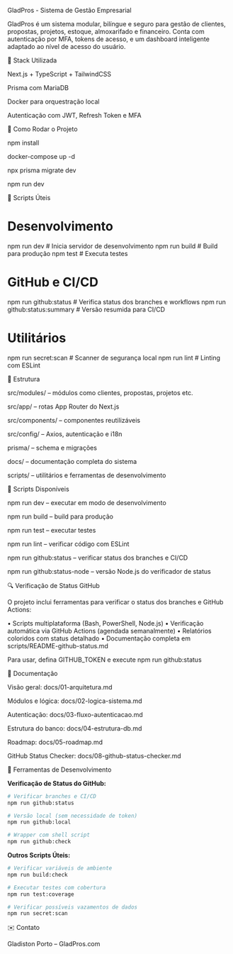 GladPros - Sistema de Gestão Empresarial

GladPros é um sistema modular, bilíngue e seguro para gestão de clientes, propostas, projetos, estoque, almoxarifado e financeiro. Conta com autenticação por MFA, tokens de acesso, e um dashboard inteligente adaptado ao nível de acesso do usuário.

🧰 Stack Utilizada

Next.js + TypeScript + TailwindCSS

Prisma com MariaDB

Docker para orquestração local

Autenticação com JWT, Refresh Token e MFA

🚀 Como Rodar o Projeto

npm install

docker-compose up -d

npx prisma migrate dev

npm run dev

🔧 Scripts Úteis

# Desenvolvimento
npm run dev                 # Inicia servidor de desenvolvimento
npm run build              # Build para produção
npm test                   # Executa testes

# GitHub e CI/CD
npm run github:status       # Verifica status dos branches e workflows
npm run github:status:summary # Versão resumida para CI/CD

# Utilitários
npm run secret:scan         # Scanner de segurança local
npm run lint               # Linting com ESLint

📁 Estrutura

src/modules/ – módulos como clientes, propostas, projetos etc.

src/app/ – rotas App Router do Next.js

src/components/ – componentes reutilizáveis

src/config/ – Axios, autenticação e i18n

prisma/ – schema e migrações

docs/ – documentação completa do sistema

scripts/ – utilitários e ferramentas de desenvolvimento

🔧 Scripts Disponíveis

npm run dev – executar em modo de desenvolvimento

npm run build – build para produção

npm run test – executar testes

npm run lint – verificar código com ESLint

npm run github:status – verificar status dos branches e CI/CD

npm run github:status-node – versão Node.js do verificador de status

🔍 Verificação de Status GitHub

O projeto inclui ferramentas para verificar o status dos branches e GitHub Actions:

• Scripts multiplataforma (Bash, PowerShell, Node.js)
• Verificação automática via GitHub Actions (agendada semanalmente)
• Relatórios coloridos com status detalhado
• Documentação completa em scripts/README-github-status.md

Para usar, defina GITHUB_TOKEN e execute npm run github:status

📖 Documentação

Visão geral: docs/01-arquitetura.md

Módulos e lógica: docs/02-logica-sistema.md

Autenticação: docs/03-fluxo-autenticacao.md

Estrutura do banco: docs/04-estrutura-db.md

Roadmap: docs/05-roadmap.md

GitHub Status Checker: docs/08-github-status-checker.md

🔧 Ferramentas de Desenvolvimento

**Verificação de Status do GitHub:**
```bash
# Verificar branches e CI/CD
npm run github:status

# Versão local (sem necessidade de token)
npm run github:local

# Wrapper com shell script
npm run github:check
```

**Outros Scripts Úteis:**
```bash
# Verificar variáveis de ambiente
npm run build:check

# Executar testes com cobertura
npm run test:coverage

# Verificar possíveis vazamentos de dados
npm run secret:scan
```

✉️ Contato

Gladiston Porto – GladPros.com